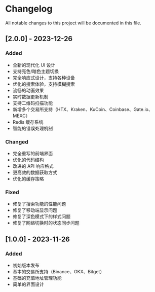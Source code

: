 # Changelog

All notable changes to this project will be documented in this file.

## [2.0.0] - 2023-12-26

### Added
- 全新的现代化 UI 设计
- 支持亮色/暗色主题切换
- 完全响应式设计，支持各种设备
- 优化的搜索体验，支持模糊搜索
- 流畅的动画效果
- 实时数据更新机制
- 支持二维码扫描功能
- 新增多个交易所支持（HTX、Kraken、KuCoin、Coinbase、Gate.io、MEXC）
- Redis 缓存系统
- 智能的错误处理机制

### Changed
- 完全重写的前端界面
- 优化的代码结构
- 改进的 API 响应格式
- 更高效的数据获取方式
- 优化的缓存策略

### Fixed
- 修复了搜索功能的性能问题
- 修复了移动端显示问题
- 修复了深色模式下的样式问题
- 修复了网络切换时的状态同步问题

## [1.0.0] - 2023-11-26

### Added
- 初始版本发布
- 基本的交易所支持（Binance、OKX、Bitget）
- 基础的充值地址管理功能
- 简单的界面设计 